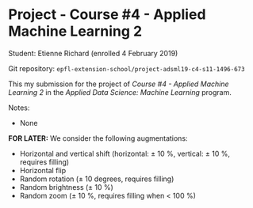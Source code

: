 # Project - Course #4 - Applied Machine Learning 2

Student: Etienne Richard (enrolled 4 February 2019)

Git repository: `epfl-extension-school/project-adsml19-c4-s11-1496-673`

This my submission for the project of _Course #4 - Applied Machine Learning 2_ in the _Applied Data Science: Machine Learning_ program.

Notes:
* None

**FOR LATER:** We consider the following augmentations:
* Horizontal and vertical shift (horizontal: ± 10 %, vertical: ± 10 %, requires filling)
* Horizontal flip
* Random rotation (± 10 degrees, requires filling)
* Random brightness (± 10 %)
* Random zoom (± 10 %, requires filling when < 100 %)